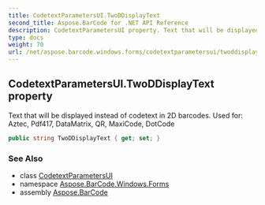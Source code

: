 ```yaml
---
title: CodetextParametersUI.TwoDDisplayText
second_title: Aspose.BarCode for .NET API Reference
description: CodetextParametersUI property. Text that will be displayed instead of codetext in 2D barcodes. Used for Aztec Pdf417 DataMatrix QR MaxiCode DotCode
type: docs
weight: 70
url: /net/aspose.barcode.windows.forms/codetextparametersui/twoddisplaytext/
---
```

## CodetextParametersUI.TwoDDisplayText property

Text that will be displayed instead of codetext in 2D barcodes. Used for: Aztec, Pdf417, DataMatrix, QR, MaxiCode, DotCode

```csharp
public string TwoDDisplayText { get; set; }
```

### See Also

* class [CodetextParametersUI](../)
* namespace [Aspose.BarCode.Windows.Forms](../../../aspose.barcode.windows.forms/)
* assembly [Aspose.BarCode](../../../)


